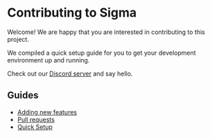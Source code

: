 # Contributing to Sigma

Welcome! We are happy that you are interested in contributing to this project.

We compiled a quick setup guide for you to get your development environment up and running.

Check out our [Discord server](https://discordapp.com/invite/Ze9EfTd) and say hello.

## Guides

* [Adding new features](docs/contributing/adding_features.md)
* [Pull requests](docs/contributing/pull_requests.md)
* [Quick Setup](docs/setup/vagrant.md)